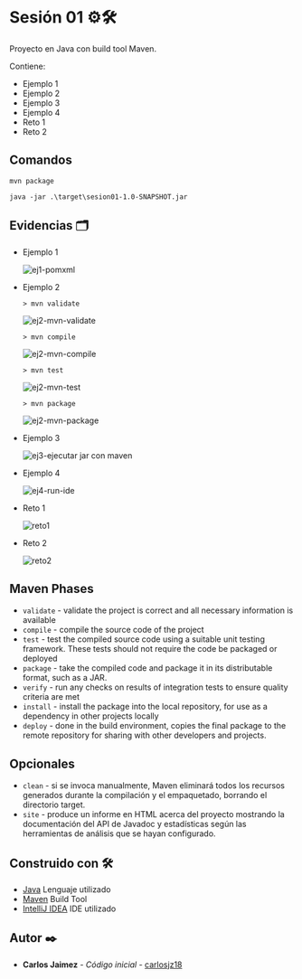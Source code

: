 # Sesión 01 ⚙🛠️

Proyecto en Java con build tool Maven.

Contiene:

- Ejemplo 1
- Ejemplo 2
- Ejemplo 3
- Ejemplo 4
- Reto 1
- Reto 2

## Comandos

`mvn package`  

`java -jar .\target\sesion01-1.0-SNAPSHOT.jar`

## Evidencias 🗂️

- Ejemplo 1  

  ![ej1-pomxml](./img/ej1-pomxml.png)  


- Ejemplo 2  

  `> mvn validate`  

  ![ej2-mvn-validate](./img/ej2-mvn-validate.png)  

  `> mvn compile`  

  ![ej2-mvn-compile](./img/ej2-mvn-compile.png)  

  `> mvn test`  

  ![ej2-mvn-test](./img/ej2-mvn-test.png)  

  `> mvn package`  

  ![ej2-mvn-package](./img/ej2-mvn-package.png)  


- Ejemplo 3  

  ![ej3-ejecutar jar con maven](./img/ej3-ejecutar-jar-con-maven.png)  


- Ejemplo 4  

  ![ej4-run-ide](./img/ej4-run-ide.png)  


- Reto 1  

  ![reto1](./img/reto1.png)  


- Reto 2  

  ![reto2](./img/reto2.png)  


## Maven Phases

- `validate` - validate the project is correct and all necessary information is available
- `compile` - compile the source code of the project
- `test` - test the compiled source code using a suitable unit testing framework. These tests should not require the code be packaged or deployed
- `package` - take the compiled code and package it in its distributable format, such as a JAR.
- `verify` - run any checks on results of integration tests to ensure quality criteria are met
- `install` - install the package into the local repository, for use as a dependency in other projects locally
- `deploy` - done in the build environment, copies the final package to the remote repository for sharing with other developers and projects.

## Opcionales

- `clean` - si se invoca manualmente, Maven eliminará todos los recursos generados durante la compilación y el empaquetado, borrando el directorio target.
- `site` - produce un informe en HTML acerca del proyecto mostrando la documentación del API de Javadoc y estadísticas según las herramientas de análisis que se hayan configurado.

## Construido con 🛠️

* [Java]() Lenguaje utilizado
* [Maven]() Build Tool
* [IntelliJ IDEA]() IDE utilizado

## Autor ✒️

* **Carlos Jaimez** - *Código inicial* - [carlosjz18](https://github.com/carlosjz18)
